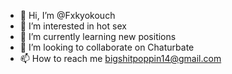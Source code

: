 - 👋 Hi, I’m @Fxkyokouch
- 👀 I’m interested in hot sex
- 🌱 I’m currently learning new positions
- 💞️ I’m looking to collaborate on Chaturbate
- 📫 How to reach me bigshitpoppin14@gmail.com

<!---
Fxkyokouch/Fxkyokouch is a ✨ special ✨ repository because its `README.md` (this file) appears on your GitHub profile.
You can click the Preview link to take a look at your changes.
--->
